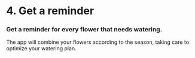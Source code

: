 # 4. Get a reminder

### Get a reminder for every flower that needs watering.

The app will combine your flowers according to the season, taking care to optimize your watering plan.
